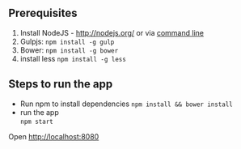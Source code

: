 ## Prerequisites
1. Install NodeJS - http://nodejs.org/ or via [command line](https://github.com/joyent/node/wiki/installing-node.js-via-package-manager)
2. Gulpjs: ```npm install -g gulp```  
3. Bower: ```npm install -g bower```  
4. install less ```npm install -g less```  

## Steps to run the app
* Run npm to install dependencies
```npm install && bower install```
* run the app  
``` npm start ```

Open <http://localhost:8080>
